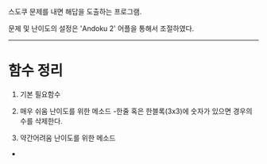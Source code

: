스도쿠 문제를 내면 해답을 도출하는 프로그램.

문제 및 난이도의 설정은 'Andoku 2' 어플을 통해서 조절하였다.

---
# 함수 정리


1. 기본 필요함수

2. 매우 쉬움 난이도를 위한 메소드
-한줄 혹은 한블록(3x3)에 숫자가 있으면 경우의수를 삭제한다.

3. 약간어려움 난이도를 위한 메소드
-
